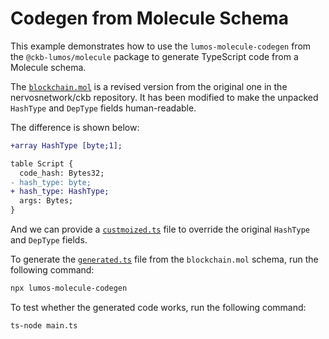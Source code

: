 # Codegen from Molecule Schema

This example demonstrates how to use the `lumos-molecule-codegen` from the `@ckb-lumos/molecule` package to generate TypeScript code from a Molecule schema.

The [`blockchain.mol`](blockchain.mol) is a revised version from the original one in the nervosnetwork/ckb repository. It has been modified to make the unpacked `HashType` and `DepType` fields human-readable.

The difference is shown below:

```diff
+array HashType [byte;1];

table Script {
  code_hash: Bytes32;
- hash_type: byte;
+ hash_type: HashType;
  args: Bytes;
}
```

And we can provide a [`custmoized.ts`](customized.ts) file to override the original `HashType` and `DepType` fields.

To generate the [`generated.ts`](generated.ts) file from the `blockchain.mol` schema, run the following command:

```sh
npx lumos-molecule-codegen
```

To test whether the generated code works, run the following command:

```sh
ts-node main.ts
```
